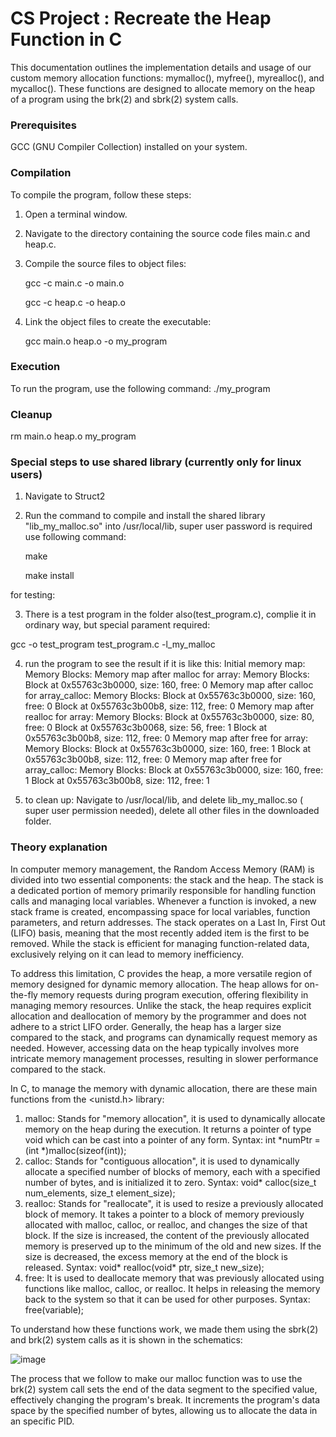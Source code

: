 # CS Project : Recreate the Heap Function in C

This documentation outlines the implementation details and usage of our custom memory allocation functions: mymalloc(), myfree(), myrealloc(), and mycalloc(). These functions are designed to allocate memory on the heap of a program using the brk(2) and sbrk(2) system calls.
### Prerequisites
GCC (GNU Compiler Collection) installed on your system.
### Compilation
To compile the program, follow these steps:
1. Open a terminal window.
2. Navigate to the directory containing the source code files main.c and heap.c.
3. Compile the source files to object files:

   gcc -c main.c -o main.o
   
   gcc -c heap.c -o heap.o
5. Link the object files to create the executable:

   gcc main.o heap.o -o my_program
### Execution
To run the program, use the following command:
./my_program
### Cleanup
rm main.o heap.o my_program

### Special steps to use shared library (currently only for linux users)
1. Navigate to Struct2
2. Run the command to compile and install the shared library "lib_my_malloc.so" into /usr/local/lib, super user password is required
   use following command:

   make

   make install

for testing:

3. There is a test program in the folder also(test_program.c), complie it in ordinary way, but special parament required:

gcc -o test_program test_program.c -l_my_malloc

4. run the program to see the result if it is like this:
   Initial memory map:
Memory Blocks:
Memory map after malloc for array:
Memory Blocks:
Block at 0x55763c3b0000, size: 160, free: 0
Memory map after calloc for array_calloc:
Memory Blocks:
Block at 0x55763c3b0000, size: 160, free: 0
Block at 0x55763c3b00b8, size: 112, free: 0
Memory map after realloc for array:
Memory Blocks:
Block at 0x55763c3b0000, size: 80, free: 0
Block at 0x55763c3b0068, size: 56, free: 1
Block at 0x55763c3b00b8, size: 112, free: 0
Memory map after free for array:
Memory Blocks:
Block at 0x55763c3b0000, size: 160, free: 1
Block at 0x55763c3b00b8, size: 112, free: 0
Memory map after free for array_calloc:
Memory Blocks:
Block at 0x55763c3b0000, size: 160, free: 1
Block at 0x55763c3b00b8, size: 112, free: 1

5. to clean up:
Navigate to /usr/local/lib, and delete lib_my_malloc.so ( super user permission needed), delete all other files in the downloaded folder.

### Theory explanation 
In computer memory management, the Random Access Memory (RAM) is divided into two essential components: the stack and the heap. The stack is a dedicated portion of memory primarily responsible for handling function calls and managing local variables. Whenever a function is invoked, a new stack frame is created, encompassing space for local variables, function parameters, and return addresses. The stack operates on a Last In, First Out (LIFO) basis, meaning that the most recently added item is the first to be removed. While the stack is efficient for managing function-related data, exclusively relying on it can lead to memory inefficiency.

To address this limitation, C provides the heap, a more versatile region of memory designed for dynamic memory allocation. The heap allows for on-the-fly memory requests during program execution, offering flexibility in managing memory resources. Unlike the stack, the heap requires explicit allocation and deallocation of memory by the programmer and does not adhere to a strict LIFO order. Generally, the heap has a larger size compared to the stack, and programs can dynamically request memory as needed. However, accessing data on the heap typically involves more intricate memory management processes, resulting in slower performance compared to the stack. 

In C, to manage the memory with dynamic allocation, there are these main functions from the <unistd.h> library:
1. malloc: Stands for "memory allocation", it is used to dynamically allocate memory on the heap during the execution. It returns a pointer of type void which can be cast into a pointer of any form. Syntax: int *numPtr = (int *)malloc(sizeof(int));
2. calloc: Stands for "contiguous allocation", it is used to dynamically allocate a specified number of blocks of memory, each with a specified number of bytes, and is initialized it to zero. Syntax: void* calloc(size_t num_elements, size_t element_size);
3. realloc: Stands for "reallocate", it is used to resize a previously allocated block of memory. It takes a pointer to a block of memory previously allocated with malloc, calloc, or realloc, and changes the size of that block. If the size is increased, the content of the previously allocated memory is preserved up to the minimum of the old and new sizes. If the size is decreased, the excess memory at the end of the block is released. Syntax: void* realloc(void* ptr, size_t new_size);
4. free: It is used to deallocate memory that was previously allocated using functions like malloc, calloc, or realloc. It helps in releasing the memory back to the system so that it can be used for other purposes. Syntax: free(variable);

To understand how these functions work, we made them using the sbrk(2) and brk(2) system calls as it is shown in the schematics:

![image](https://github.com/ElessarWillomoont/Memory_Management_S2P1/assets/157610130/610a67ff-e550-4fa6-9263-6cebe4f46fda)

The process that we follow to make our malloc function was to use the brk(2) system call sets the end of the data segment to the specified value, effectively changing the program's break. It increments the program's data space by the specified number of bytes, allowing us to allocate the data in an specific PID.
